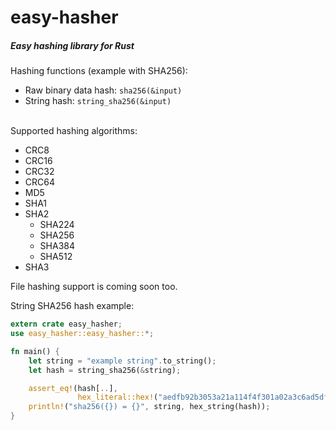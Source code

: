 # easy-hasher

##### Easy hashing library for Rust

Hashing functions (example with SHA256):
- Raw binary data hash: ```sha256(&input)```
- String hash: ```string_sha256(&input)```

<br/>
Supported hashing algorithms: 

* CRC8
* CRC16
* CRC32
* CRC64
* MD5
* SHA1
* SHA2
  - SHA224
  - SHA256
  - SHA384
  - SHA512
* SHA3 

File hashing support is coming soon too.

String SHA256 hash example:

```rust 
extern crate easy_hasher;
use easy_hasher::easy_hasher::*;

fn main() {
	let string = "example string".to_string();
	let hash = string_sha256(&string);

    assert_eq!(hash[..],
               hex_literal::hex!("aedfb92b3053a21a114f4f301a02a3c6ad5dff504d124dc2cee6117623eec706")[..]);
	println!("sha256({}) = {}", string, hex_string(hash));
}
```
